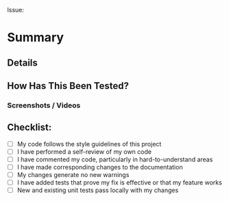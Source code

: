 Issue:

<!-- NOTE: Each PR should be associated with an issue. Create an issue if it does not already exists -->

# Summary

<!-- A small summary of the changes made. -->

## Details

<!-- Details of the changes made and things that the reviewer should focus on while reviewing the code -->

## How Has This Been Tested?

<!-- Add details of how these changes have been tested -->

### Screenshots / Videos

<!-- (Optional but recommended) -->

## Checklist:

- [ ] My code follows the style guidelines of this project
- [ ] I have performed a self-review of my own code
- [ ] I have commented my code, particularly in hard-to-understand areas
- [ ] I have made corresponding changes to the documentation
- [ ] My changes generate no new warnings
- [ ] I have added tests that prove my fix is effective or that my feature works
- [ ] New and existing unit tests pass locally with my changes
